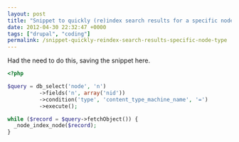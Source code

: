 ```yaml
---
layout: post
title: "Snippet to quickly (re)index search results for a specific node type"
date: 2012-04-30 22:32:47 +0000
tags: ["drupal", "coding"]
permalink: /snippet-quickly-reindex-search-results-specific-node-type
---
```


Had the need to do this, saving the snippet here.

``` php
<?php

$query = db_select('node', 'n')
          ->fields('n', array('nid'))
          ->condition('type', 'content_type_machine_name', '=')
          ->execute();

while ($record = $query->fetchObject()) {
  _node_index_node($record);
}
```
